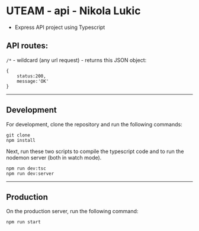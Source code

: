 # UTEAM - api - Nikola Lukic

- Express API project using Typescript


## API routes:
`/*` - wildcard (any url request) - returns this JSON object:
            
    {
        status:200,
        message:'OK'
    }
---
## Development
For development, clone the repository and run the following commands:

    git clone
    npm install

Next, run these two scripts to compile the typescript code and to run the nodemon server (both in watch mode).

    npm run dev:tsc
    npm run dev:server

---
## Production
On the production server, run the following command:
    
    npm run start